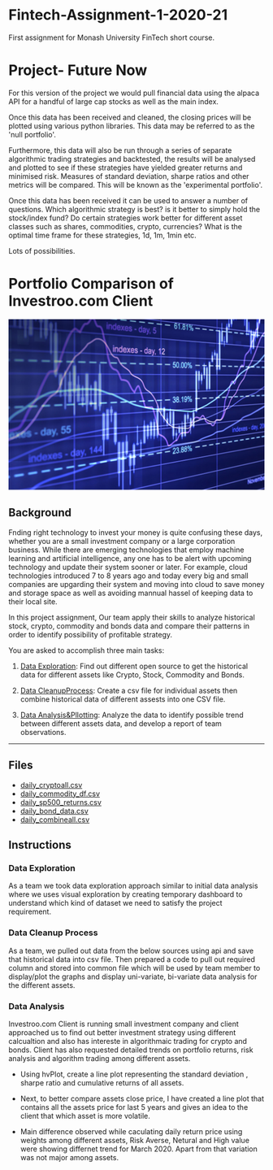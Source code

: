# Fintech-Assignment-1-2020-21
First assignment for Monash University FinTech short course.  

# Project- Future Now
For this version of the project we would pull financial data using the alpaca API for a handful of large cap stocks as well as the main index.

Once this data has been received and cleaned, the closing prices will be plotted using various python libraries. This data may be referred to as the 'null portfolio'. 

Furthermore, this data will also be run through a series of separate algorithmic trading strategies and backtested, the results will be analysed and plotted to see if these strategies have yielded greater returns and minimised risk. Measures of standard deviation, sharpe ratios and other metrics will be compared. This will be known as the 'experimental portfolio'. 

Once this data has been received it can be used to answer a number of questions. Which algorithmic strategy is best? is it better to simply hold the stock/index fund? Do certain strategies work better for different asset classes such as shares, commodities, crypto, currencies? What is the optimal time frame for these strategies, 1d, 1m, 1min etc.

Lots of possibilities. 
# Portfolio Comparison of Investroo.com Client
![Investroo_Client](Images/banner1.jpg)


## Background

Fnding right technology to invest your money is quite confusing these days, whether you are a small investment company or a large corporation business. While there are emerging technologies that employ machine learning and artificial intelligence, any one has to be alert with upcoming technology and update their system sooner or later. For example, cloud technologies introduced 7 to 8 years ago and today every big and small companies are upgarding their system and moving into cloud to save money and storage space as well as avoiding mannual hassel of keeping data to their local site.

In this project assignment, Our team apply their skills to analyze historical stock, crypto, commodity and bonds data and  compare their patterns in order to identify possibility of profitable strategy.

You are asked to accomplish three main tasks:

1. [Data Exploration](#Data-Exploration): Find out different open source to get the historical data for different assets like Crypto, Stock, Commodity and Bonds.

2. [Data CleanupProcess](#Data-CleanupProcess): Create a csv file for individual assets then combine historical data of different assests into one CSV file.

3. [Data Analysis&Pllotting](#Data-Analysis&Plotting): Analyze the data to identify possible trend between different assets data, and develop a report of team observations.

---

## Files

* [daily_cryptoall.csv](Data/daily_cryptoall.csv)
* [daily_commodity_df.csv](Data/daily_commodity_df.csv)
* [daily_sp500_returns.csv](Data/daily_sp500_returns.csv)
* [daily_bond_data.csv](Data/daily_bond_data.csv)
* [daily_combineall.csv](Data/daily_combineall.csv)

## Instructions

### Data Exploration
    
   As a team we took data exploration approach similar to initial data analysis where we uses visual exploration by creating temporary dashboard to understand which kind of dataset we need 
   to satisfy the project requirement.


### Data Cleanup Process
    
   As a team, we pulled out data from the below sources using api and save that historical data into csv file. Then prepared a code to pull out required column and stored into common file which will be used by team member to display/plot the graphs and display uni-variate, bi-variate data analysis for the different assets.

### Data Analysis

Investroo.com Client is running small investment company and client approached us to find out better investment strategy using different calcualtion and also has intereste in algorithmaic trading for crypto and bonds.  Client has also requested detailed trends on portfolio returns, risk analysis and algorithm trading among different assets.

  * Using hvPlot, create a line plot representing the standard deviation , sharpe ratio and cumulative returns of all assets. 
  
  * Next, to better compare assets close price, I have created a line plot that contains all the assets price for last 5 years and gives an idea to the client that which asset is more volatile.  

  * Main difference observed while caculating daily return price using weights among different assets, Risk Averse, Netural and High value were showing differnet trend for March 2020. Apart from that variation was not major among assets.



